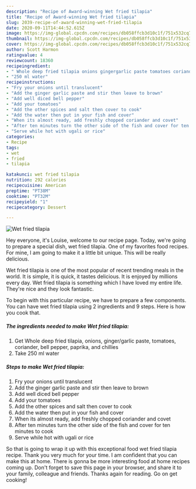 ```yaml
---
description: "Recipe of Award-winning Wet fried tilapia"
title: "Recipe of Award-winning Wet fried tilapia"
slug: 2039-recipe-of-award-winning-wet-fried-tilapia
date: 2020-09-11T14:44:52.615Z
image: https://img-global.cpcdn.com/recipes/db058ffcb3d10c1f/751x532cq70/wet-fried-tilapia-recipe-main-photo.jpg
thumbnail: https://img-global.cpcdn.com/recipes/db058ffcb3d10c1f/751x532cq70/wet-fried-tilapia-recipe-main-photo.jpg
cover: https://img-global.cpcdn.com/recipes/db058ffcb3d10c1f/751x532cq70/wet-fried-tilapia-recipe-main-photo.jpg
author: Scott Harmon
ratingvalue: 4
reviewcount: 18360
recipeingredient:
- " Whole deep fried tilapia onions gingergarlic paste tomatoes coriander bell pepper paprika and chillies"
- "250 ml water"
recipeinstructions:
- "Fry your onions until translucent"
- "Add the ginger garlic paste and stir then leave to brown"
- "Add well diced bell pepper"
- "Add your tomatoes"
- "Add the other spices and salt then cover to cook"
- "Add the water then put in your fish and cover"
- "When its almost ready, add freshly chopped coriander and covet"
- "After ten minutes turn the other side of the fish and cover for ten minutes to cook"
- "Serve while hot with ugali or rice"
categories:
- Recipe
tags:
- wet
- fried
- tilapia

katakunci: wet fried tilapia 
nutrition: 292 calories
recipecuisine: American
preptime: "PT38M"
cooktime: "PT32M"
recipeyield: "1"
recipecategory: Dessert

---
```



![Wet fried tilapia](https://img-global.cpcdn.com/recipes/db058ffcb3d10c1f/751x532cq70/wet-fried-tilapia-recipe-main-photo.jpg)

Hey everyone, it's Louise, welcome to our recipe page. Today, we're going to prepare a special dish, wet fried tilapia. One of my favorites food recipes. For mine, I am going to make it a little bit unique. This will be really delicious.

Wet fried tilapia is one of the most popular of recent trending meals in the world. It is simple, it is quick, it tastes delicious. It is enjoyed by millions every day. Wet fried tilapia is something which I have loved my entire life. They're nice and they look fantastic.




To begin with this particular recipe, we have to prepare a few components. You can have wet fried tilapia using 2 ingredients and 9 steps. Here is how you cook that.

<!--inarticleads1-->

##### The ingredients needed to make Wet fried tilapia:

1. Get  Whole deep fried tilapia, onions, ginger/garlic paste, tomatoes, coriander, bell pepper, paprika, and chillies
1. Take 250 ml water




<!--inarticleads2-->

##### Steps to make Wet fried tilapia:

1. Fry your onions until translucent
1. Add the ginger garlic paste and stir then leave to brown
1. Add well diced bell pepper
1. Add your tomatoes
1. Add the other spices and salt then cover to cook
1. Add the water then put in your fish and cover
1. When its almost ready, add freshly chopped coriander and covet
1. After ten minutes turn the other side of the fish and cover for ten minutes to cook
1. Serve while hot with ugali or rice




So that is going to wrap it up with this exceptional food wet fried tilapia recipe. Thank you very much for your time. I am confident that you can make this at home. There is gonna be more interesting food at home recipes coming up. Don't forget to save this page in your browser, and share it to your family, colleague and friends. Thanks again for reading. Go on get cooking!
